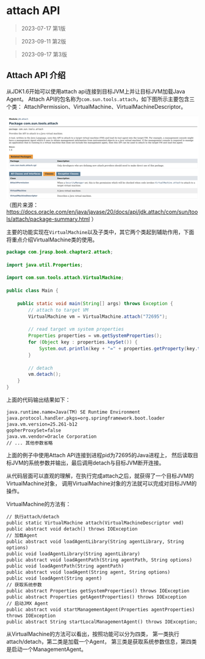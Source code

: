 # attach API

> 2023-07-17 第1版

> 2023-09-11 第2版

> 2023-09-17 第3版

## Attach API 介绍
从JDK1.6开始可以使用attach api连接到目标JVM上并让目标JVM加载Java Agent。
Attach API的包名称为`com.sun.tools.attach`，如下图所示主要包含三个类：
AttachPermission、VirtualMachine、VirtualMachineDescriptor。

![attach api 官方文档](./images/attach-api.png)
（图片来源：https://docs.oracle.com/en/java/javase/20/docs/api/jdk.attach/com/sun/tools/attach/package-summary.html ）

主要的功能实现在`VirtualMachine`以及子类中，其它两个类起到辅助作用，下面将重点介绍VirtualMachine类的使用。

```java
package com.jrasp.book.chapter2.attach;

import java.util.Properties;

import com.sun.tools.attach.VirtualMachine;

public class Main {

    public static void main(String[] args) throws Exception {
        // attach to target VM
        VirtualMachine vm = VirtualMachine.attach("72695");

        // read target vm system properties
        Properties properties = vm.getSystemProperties();
        for (Object key : properties.keySet()) {
            System.out.println(key + "=" + properties.getProperty(key.toString()));
        }

        // detach
        vm.detach();
    }
}
```

上面的代码输出结果如下：
```
java.runtime.name=Java(TM) SE Runtime Environment
java.protocol.handler.pkgs=org.springframework.boot.loader
java.vm.version=25.261-b12
gopherProxySet=false
java.vm.vendor=Oracle Corporation
// ... 其他参数省略
```

上面的例子中使用Attach API连接到进程pid为72695的Java进程上， 
然后读取目标JVM的系统参数并输出，最后调用detach与目标JVM断开连接。

从代码层面可以直观的理解，在执行完成attach之后，就获得了一个目标JVM的VirtualMachine对象，
调用VirtualMachine对象的方法就可以完成对目标JVM的操作。

VirtualMachine的方法有：
```text
// 执行attach/detach
public static VirtualMachine attach(VirtualMachineDescriptor vmd)
public abstract void detach() throws IOException
// 加载Agent
public abstract void loadAgentLibrary(String agentLibrary, String options)
public void loadAgentLibrary(String agentLibrary)
public abstract void loadAgentPath(String agentPath, String options)
public void loadAgentPath(String agentPath)
public abstract void loadAgent(String agent, String options)
public void loadAgent(String agent)
// 获取系统参数
public abstract Properties getSystemProperties() throws IOException
public abstract Properties getAgentProperties() throws IOException
// 启动JMX Agent
public abstract void startManagementAgent(Properties agentProperties) throws IOException
public abstract String startLocalManagementAgent() throws IOException;
```
从VirtualMachine的方法可以看出，按照功能可以分为四类，
第一类执行attach/detach，第二类是加载一个Agent，
第三类是获取系统参数信息，第四类是启动一个ManagementAgent。
